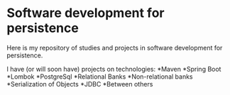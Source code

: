 # Software development for persistence
Here is my repository of studies and projects in software development for persistence.

I have (or will soon have) projects on technologies:
*Maven
*Spring Boot
*Lombok
*PostgreSql
*Relational Banks
*Non-relational banks
*Serialization of Objects
*JDBC
*Between others
